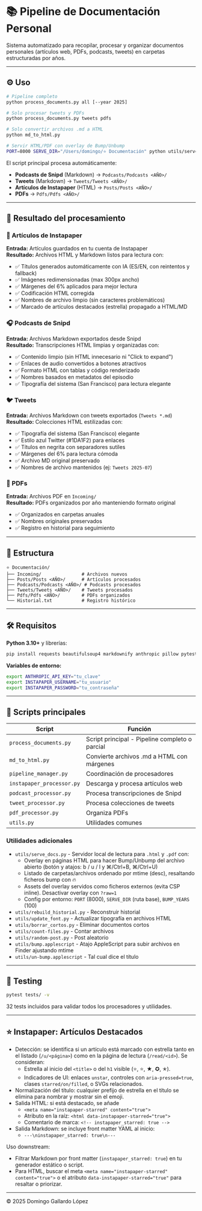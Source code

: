 # 📚 Pipeline de Documentación Personal

Sistema automatizado para recopilar, procesar y organizar documentos personales (artículos web, PDFs, podcasts, tweets) en carpetas estructuradas por años.

---

## ⚙️ Uso

```bash
# Pipeline completo
python process_documents.py all [--year 2025]

# Solo procesar tweets y PDFs
python process_documents.py tweets pdfs

# Solo convertir archivos .md a HTML
python md_to_html.py

# Servir HTML/PDF con overlay de Bump/Unbump
PORT=8000 SERVE_DIR="/Users/domingo/⭐️ Documentación" python utils/serve_docs.py
```

El script principal procesa automáticamente:
- **Podcasts de Snipd** (Markdown) → `Podcasts/Podcasts <AÑO>/`
- **Tweets** (Markdown) → `Tweets/Tweets <AÑO>/`
- **Artículos de Instapaper** (HTML) → `Posts/Posts <AÑO>/`
- **PDFs** → `Pdfs/Pdfs <AÑO>/`

---

## 🎯 Resultado del procesamiento

### 📄 Artículos de Instapaper
**Entrada:** Artículos guardados en tu cuenta de Instapaper  
**Resultado:** Archivos HTML y Markdown listos para lectura con:
- ✅ Títulos generados automáticamente con IA (ES/EN, con reintentos y fallback)
- ✅ Imágenes redimensionadas (max 300px ancho)
- ✅ Márgenes del 6% aplicados para mejor lectura
- ✅ Codificación HTML corregida
- ✅ Nombres de archivo limpio (sin caracteres problemáticos)
- ✅ Marcado de artículos destacados (estrella) propagado a HTML/MD

### 🎧 Podcasts de Snipd  
**Entrada:** Archivos Markdown exportados desde Snipd  
**Resultado:** Transcripciones HTML limpias y organizadas con:
- ✅ Contenido limpio (sin HTML innecesario ni "Click to expand")
- ✅ Enlaces de audio convertidos a botones atractivos
- ✅ Formato HTML con tablas y código renderizado
- ✅ Nombres basados en metadatos del episodio
- ✅ Tipografía del sistema (San Francisco) para lectura elegante

### 🐦 Tweets
**Entrada:** Archivos Markdown con tweets exportados (`Tweets *.md`)  
**Resultado:** Colecciones HTML estilizadas con:
- ✅ Tipografía del sistema (San Francisco) elegante
- ✅ Estilo azul Twitter (#1DA1F2) para enlaces
- ✅ Títulos en negrita con separadores sutiles
- ✅ Márgenes del 6% para lectura cómoda
- ✅ Archivo MD original preservado
- ✅ Nombres de archivo mantenidos (ej: `Tweets 2025-07`)

### 📑 PDFs
**Entrada:** Archivos PDF en `Incoming/`  
**Resultado:** PDFs organizados por año manteniendo formato original
- ✅ Organizados en carpetas anuales
- ✅ Nombres originales preservados
- ✅ Registro en historial para seguimiento

---

## 📂 Estructura

```
⭐️ Documentación/
├── Incoming/               # Archivos nuevos
├── Posts/Posts <AÑO>/      # Artículos procesados
├── Podcasts/Podcasts <AÑO>/ # Podcasts procesados
├── Tweets/Tweets <AÑO>/    # Tweets procesados
├── Pdfs/Pdfs <AÑO>/        # PDFs organizados
└── Historial.txt           # Registro histórico
```

---

## 🛠 Requisitos

**Python 3.10+** y librerías:
```bash
pip install requests beautifulsoup4 markdownify anthropic pillow pytest markdown
```

**Variables de entorno:**
```bash
export ANTHROPIC_API_KEY="tu_clave"
export INSTAPAPER_USERNAME="tu_usuario" 
export INSTAPAPER_PASSWORD="tu_contraseña"
```

---

## 📌 Scripts principales

| Script | Función |
|--------|---------|
| `process_documents.py` | Script principal - Pipeline completo o parcial |
| `md_to_html.py` | Convierte archivos .md a HTML con márgenes |
| `pipeline_manager.py` | Coordinación de procesadores |
| `instapaper_processor.py` | Descarga y procesa artículos web |
| `podcast_processor.py` | Procesa transcripciones de Snipd |
| `tweet_processor.py` | Procesa colecciones de tweets |
| `pdf_processor.py` | Organiza PDFs |
| `utils.py` | Utilidades comunes |

### Utilidades adicionales
- `utils/serve_docs.py` - Servidor local de lectura para `.html` y `.pdf` con:
  - Overlay en páginas HTML para hacer Bump/Unbump del archivo abierto (botón y atajos: b / u / l y ⌘/Ctrl+B, ⌘/Ctrl+U)
  - Listado de carpetas/archivos ordenado por mtime (desc), resaltando ficheros bump con 🔥
  - Assets del overlay servidos como ficheros externos (evita CSP inline). Desactivar overlay con `?raw=1`
  - Config por entorno: `PORT` (8000), `SERVE_DIR` (ruta base), `BUMP_YEARS` (100)
- `utils/rebuild_historial.py` - Reconstruir historial
- `utils/update_font.py` - Actualizar tipografía en archivos HTML
- `utils/borrar_cortos.py` - Eliminar documentos cortos
- `utils/count-files.py` - Contar archivos
- `utils/random-post.py` - Post aleatorio
- `utils/bump.applescript` - Atajo AppleScript para subir archivos en Finder ajustando mtime
- `utils/un-bump.applescript` - Tal cual dice el título

---

## 🧪 Testing

```bash
pytest tests/ -v
```

32 tests incluidos para validar todos los procesadores y utilidades.

---

## ⭐ Instapaper: Artículos Destacados

- Detección: se identifica si un artículo está marcado con estrella tanto en el listado (`/u/<página>`) como en la página de lectura (`/read/<id>`). Se consideran:
  - Estrella al inicio del `<title>` o del `h1` visible (⭐, ⭐️, ★, ✪, ✭).
  - Indicadores de UI: enlaces `unstar`, controles con `aria-pressed=true`, clases `starred/on/filled`, o SVGs relacionados.
- Normalización del título: cualquier prefijo de estrella en el título se elimina para nombrar y mostrar sin el emoji.
- Salida HTML: si está destacado, se añade
  - `<meta name="instapaper-starred" content="true">`
  - Atributo en la raíz: `<html data-instapaper-starred="true">`
  - Comentario de marca: `<!-- instapaper_starred: true -->`
- Salida Markdown: se incluye front matter YAML al inicio:
  - `---\ninstapaper_starred: true\n---`

Uso downstream:
- Filtrar Markdown por front matter (`instapaper_starred: true`) en tu generador estático o script.
- Para HTML, buscar el meta `<meta name="instapaper-starred" content="true">` o el atributo `data-instapaper-starred="true"` para resaltar o priorizar.

---

© 2025 Domingo Gallardo López
